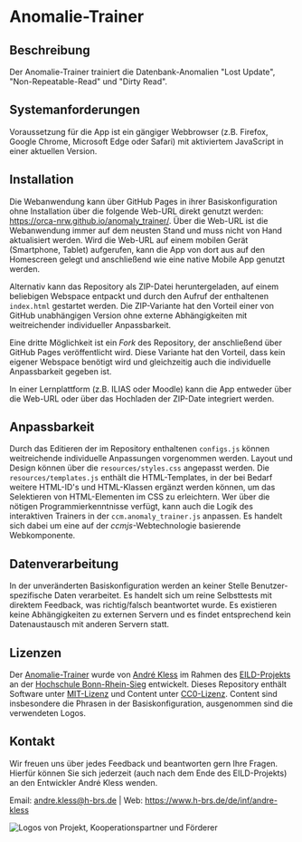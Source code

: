 # Anomalie-Trainer

## Beschreibung
Der Anomalie-Trainer trainiert die Datenbank-Anomalien "Lost Update", "Non-Repeatable-Read" und "Dirty Read".

## Systemanforderungen
Voraussetzung für die App ist ein gängiger Webbrowser (z.B. Firefox, Google Chrome, Microsoft Edge oder Safari) mit aktiviertem JavaScript in einer aktuellen Version.

## Installation
Die Webanwendung kann über GitHub Pages in ihrer Basiskonfiguration ohne Installation über die folgende Web-URL direkt genutzt werden: https://orca-nrw.github.io/anomaly_trainer/.
Über die Web-URL ist die Webanwendung immer auf dem neusten Stand und muss nicht von Hand aktualisiert werden.
Wird die Web-URL auf einem mobilen Gerät (Smartphone, Tablet) aufgerufen, kann die App von dort aus auf den Homescreen gelegt und anschließend wie eine native Mobile App genutzt werden.

Alternativ kann das Repository als ZIP-Datei heruntergeladen, auf einem beliebigen Webspace entpackt und durch den Aufruf der enthaltenen `index.html` gestartet werden.
Die ZIP-Variante hat den Vorteil einer von GitHub unabhängigen Version ohne externe Abhängigkeiten mit weitreichender individueller Anpassbarkeit.

Eine dritte Möglichkeit ist ein _Fork_ des Repository, der anschließend über GitHub Pages veröffentlicht wird.
Diese Variante hat den Vorteil, dass kein eigener Webspace benötigt wird und gleichzeitig auch die individuelle Anpassbarkeit gegeben ist.

In einer Lernplattform (z.B. ILIAS oder Moodle) kann die App entweder über die Web-URL oder über das Hochladen der ZIP-Date integriert werden.

## Anpassbarkeit
Durch das Editieren der im Repository enthaltenen `configs.js` können weitreichende individuelle Anpassungen vorgenommen werden.
Layout und Design können über die `resources/styles.css` angepasst werden.
Die `resources/templates.js` enthält die HTML-Templates, in der bei Bedarf weitere HTML-ID's und HTML-Klassen ergänzt werden können, um das Selektieren von HTML-Elementen im CSS zu erleichtern.
Wer über die nötigen Programmierkenntnisse verfügt, kann auch die Logik des interaktiven Trainers in der `ccm.anomaly_trainer.js` anpassen.
Es handelt sich dabei um eine auf der _ccmjs_-Webtechnologie basierende Webkomponente.

## Datenverarbeitung
In der unveränderten Basiskonfiguration werden an keiner Stelle Benutzer-spezifische Daten verarbeitet.
Es handelt sich um reine Selbsttests mit direktem Feedback, was richtig/falsch beantwortet wurde.
Es existieren keine Abhängigkeiten zu externen Servern und es findet entsprechend kein Datenaustausch mit anderen Servern statt.

## Lizenzen
Der [Anomalie-Trainer](https://github.com/orca-nrw/anomaly_trainer) wurde
von [André Kless](https://h-brs.de/de/inf/andre-kless) im Rahmen
des [EILD-Projekts](https://eild.nrw) an
der [Hochschule Bonn-Rhein-Sieg](https://h-brs.de) entwickelt.
Dieses Repository enthält Software unter [MIT-Lizenz](/LICENSE) und Content
unter [CC0-Lizenz](https://creativecommons.org/publicdomain/zero/1.0/deed.de).
Content sind insbesondere die Phrasen in der Basiskonfiguration, ausgenommen sind die verwendeten Logos.

## Kontakt
Wir freuen uns über jedes Feedback und beantworten gern Ihre Fragen.
Hierfür können Sie sich jederzeit (auch nach dem Ende des EILD-Projekts) an den Entwickler André Kless wenden.

Email: andre.kless@h-brs.de | Web: https://www.h-brs.de/de/inf/andre-kless

![Logos von Projekt, Kooperationspartner und Förderer](/resources/img/logos/logos.jpg)
